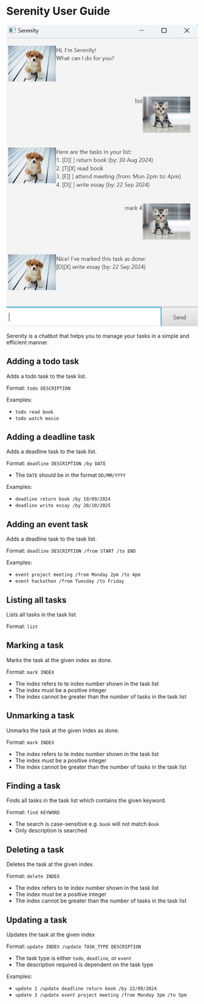 # Serenity User Guide

![Ui](./Ui.png)

Serenity is a chatbot that helps you to manage your tasks in a simple and efficient manner.

## Adding a todo task

Adds a todo task to the task list.

Format: `todo DESCRIPTION`

Examples:
- `todo read book`
- `todo watch movie`

## Adding a deadline task

Adds a deadline task to the task list. 

Format: `deadline DESCRIPTION /by DATE`

- The `DATE` should be in the format `DD/MM/YYYY`

Examples: 
- `deadline return book /by 19/09/2024`
- `deadline write essay /by 20/10/2025`

## Adding an event task

Adds a deadline task to the task list.

Format: `deadline DESCRIPTION /from START /to END`

Examples:
- `event project meeting /from Monday 2pm /to 4pm`
- `event hackathon /from Tuesday /to Friday`

## Listing all tasks

Lists all tasks in the task list.

Format: `list`

## Marking a task
Marks the task at the given index as done.

Format: `mark INDEX`

- The index refers to te index number shown in the task list
- The index must be a positive integer
- The index cannot be greater than the number of tasks in the task list

## Unmarking a task
Unmarks the task at the given index as done.

Format: `mark INDEX`

- The index refers to te index number shown in the task list
- The index must be a positive integer
- The index cannot be greater than the number of tasks in the task list

## Finding a task
Finds all tasks in the task list which contains the given keyword.

Format: `find KEYWORD`

- The search is case-sensitive e.g. `book` will not match `Book`
- Only description is searched

## Deleting a task
Deletes the task at the given index.

Format: `delete INDEX`

- The index refers to te index number shown in the task list
- The index must be a positive integer 
- The index cannot be greater than the number of tasks in the task list

## Updating a task

Updates the task at the given index

Format: `update INDEX /update TASK_TYPE DESCRIPTION`

- The task type is either `todo`, `deadline`, or `event`
- The description required is dependent on the task type 

Examples:
- `update 2 /update deadline return book /by 22/09/2024`
- `update 3 /update event project meeting /from Monday 3pm /to 5pm`












